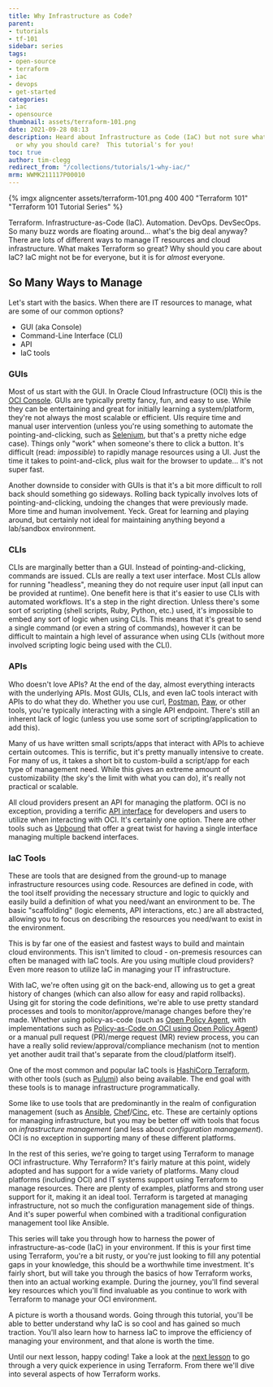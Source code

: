 ```yaml
---
title: Why Infrastructure as Code?
parent:
- tutorials
- tf-101
sidebar: series
tags:
- open-source
- terraform
- iac
- devops
- get-started
categories:
- iac
- opensource
thumbnail: assets/terraform-101.png
date: 2021-09-28 08:13
description: Heard about Infrastructure as Code (IaC) but not sure what it's about
  or why you should care?  This tutorial's for you!
toc: true
author: tim-clegg
redirect_from: "/collections/tutorials/1-why-iac/"
mrm: WWMK211117P00010
---
```

{% imgx aligncenter assets/terraform-101.png 400 400 "Terraform 101" "Terraform 101 Tutorial Series" %}

Terraform.  Infrastructure-as-Code (IaC).  Automation.  DevOps.  DevSecOps.  So many buzz words are floating around... what's the big deal anyway?  There are lots of different ways to manage IT resources and cloud infrastructure.  What makes Terraform so great?  Why should you care about IaC?  IaC might not be for everyone, but it is for *almost* everyone.

## So Many Ways to Manage

Let's start with the basics.  When there are IT resources to manage, what are some of our common options?

* GUI (aka Console)
* Command-Line Interface (CLI)
* API
* IaC tools

### GUIs

Most of us start with the GUI.  In Oracle Cloud Infrastructure (OCI) this is the [OCI Console](https://www.oracle.com/cloud/sign-in.html).  GUIs are typically pretty fancy, fun, and easy to use.  While they can be entertaining and great for initially learning a system/platform, they're not always the most scalable or efficient.  UIs require time and manual user intervention (unless you're using something to automate the pointing-and-clicking, such as [Selenium](https://www.selenium.dev), but that's a pretty niche edge case).  Things only "work" when someone's there to click a button.  It's difficult (read: *impossible*) to rapidly manage resources using a UI.  Just the time it takes to point-and-click, plus wait for the browser to update... it's not super fast.

Another downside to consider with GUIs is that it's a bit more difficult to roll back should something go sideways.  Rolling back typically involves lots of pointing-and-clicking, undoing the changes that were previously made.  More time and human involvement.  Yeck.  Great for learning and playing around, but certainly not ideal for maintaining anything beyond a lab/sandbox environment.

### CLIs

CLIs are marginally better than a GUI.  Instead of pointing-and-clicking, commands are issued.  CLIs are really a text user interface.  Most CLIs allow for running "headless", meaning they do not require user input (all input can be provided at runtime).  One benefit here is that it's easier to use CLIs with automated workflows.  It's a step in the right direction.  Unless there's some sort of scripting (shell scripts, Ruby, Python, etc.) used, it's impossible to embed any sort of logic when using CLIs.  This means that it's great to send a single command (or even a string of commands), however it can be difficult to maintain a high level of assurance when using CLIs (without more involved scripting logic being used with the CLI).

### APIs

Who doesn't love APIs?  At the end of the day, almost everything interacts with the underlying APIs.  Most GUIs, CLIs, and even IaC tools interact with APIs to do what they do.  Whether you use curl, [Postman](https://www.postman.com), [Paw](https://paw.cloud), or other tools, you're typically interacting with a single API endpoint.  There's still an inherent lack of logic (unless you use some sort of scripting/application to add this).

Many of us have written small scripts/apps that interact with APIs to achieve certain outcomes.  This is terrific, but it's pretty manually intensive to create.  For many of us, it takes a short bit to custom-build a script/app for each type of management need.  While this gives an extreme amount of customizability (the sky's the limit with what you can do), it's really not practical or scalable.

All cloud providers present an API for managing the platform.  OCI is no exception, providing a terrific [API interface](https://docs.oracle.com/en-us/iaas/api/) for developers and users to utilize when interacting with OCI.  It's certainly one option.  There are other tools such as [Upbound](https://www.upbound.io) that offer a great twist for having a single interface managing multiple backend interfaces.

### IaC Tools

These are tools that are designed from the ground-up to manage infrastructure resources using code.  Resources are defined in code, with the tool itself providing the necessary structure and logic to quickly and easily build a definition of what you need/want an environment to be.  The basic "scaffolding" (logic elements, API interactions, etc.) are all abstracted, allowing you to focus on describing the resources you need/want to exist in the environment.

This is by far one of the easiest and fastest ways to build and maintain cloud environments.  This isn't limited to cloud - on-premesis resources can often be managed with IaC tools.  Are you using multiple cloud providers?  Even more reason to utilize IaC in managing your IT infrastructure.

With IaC, we're often using git on the back-end, allowing us to get a great history of changes (which can also allow for easy and rapid rollbacks).  Using git for storing the code definitions, we're able to use pretty standard processes and tools to monitor/approve/manage changes before they're made.  Whether using policy-as-code (such as [Open Policy Agent](https://www.openpolicyagent.org), with implementations such as [Policy-as-Code on OCI using Open Policy Agent](https://github.com/oracle-devrel/oci-pac-opa)) or a manual pull request (PR)/merge request (MR) review process, you can have a really solid review/approval/compliance mechanism (not to mention yet another audit trail that's separate from the cloud/platform itself).

One of the most common and popular IaC tools is [HashiCorp Terraform](https://www.terraform.io), with other tools (such as [Pulumi](https://www.pulumi.com)) also being available.  The end goal with these tools is to manage infrastructure programmatically.

Some like to use tools that are predominantly in the realm of configuration management (such as [Ansible](https://www.ansible.com), [Chef](https://www.chef.io)/[Cinc](https://cinc.sh), etc.  These are certainly options for managing infrastructure, but you may be better off with tools that focus on *infrastructure management* (and less about *configuration management*).  OCI is no exception in supporting many of these different platforms.

In the rest of this series, we're going to target using Terraform to manage OCI infrastructure.  Why Terraform?  It's fairly mature at this point, widely adopted and has support for a wide variety of platforms.  Many cloud platforms (including OCI) and IT systems support using Terraform to manage resources.  There are plenty of examples, platforms and strong user support for it, making it an ideal tool.  Terraform is targeted at managing infrastructure, not so much the configuration management side of things.  And it's super powerful when combined with a traditional configuration management tool like Ansible.

This series will take you through how to harness the power of infrastructure-as-code (IaC) in your environment.  If this is your first time using Terraform, you're a bit rusty, or you're just looking to fill any potential gaps in your knowledge, this should be a worthwhile time investment.  It's fairly short, but will take you through the basics of how Terraform works, then into an actual working example.  During the journey, you'll find several key resources which you'll find invaluable as you continue to work with Terraform to manage your OCI environment.

A picture is worth a thousand words.  Going through this tutorial, you'll be able to better understand why IaC is so cool and has gained so much traction.  You'll also learn how to harness IaC to improve the efficiency of managing your environment, and that alone is worth the time.

Until our next lesson, happy coding!  Take a look at the [next lesson](2-experiencing-terraform) to go through a very quick experience in using Terraform.  From there we'll dive into several aspects of how Terraform works.
